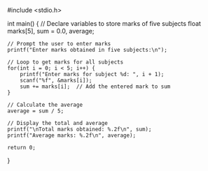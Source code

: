 #include <stdio.h>

int main() {
    // Declare variables to store marks of five subjects
    float marks[5], sum = 0.0, average;
    
    // Prompt the user to enter marks
    printf("Enter marks obtained in five subjects:\n");

    // Loop to get marks for all subjects
    for(int i = 0; i < 5; i++) {
        printf("Enter marks for subject %d: ", i + 1);
        scanf("%f", &marks[i]);
        sum += marks[i];  // Add the entered mark to sum
    }

    // Calculate the average
    average = sum / 5;

    // Display the total and average
    printf("\nTotal marks obtained: %.2f\n", sum);
    printf("Average marks: %.2f\n", average);

    return 0;
}
